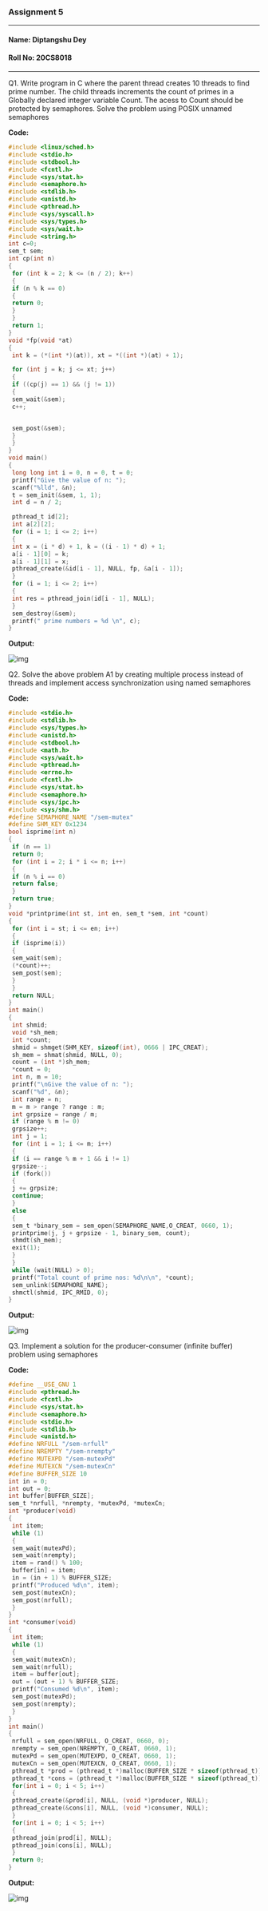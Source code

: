 ### Assignment 5

---

#### Name: Diptangshu Dey

#### Roll No: 20CS8018

---

Q1. Write program in C where the parent thread creates 10 threads to find prime number.
The child threads increments the count of primes in a Globally declared integer variable
Count. The acess to Count should be protected by semaphores. Solve the problem using
POSIX unnamed semaphores

**Code:**

```C
#include <linux/sched.h>
#include <stdio.h>
#include <stdbool.h>
#include <fcntl.h>
#include <sys/stat.h>
#include <semaphore.h>
#include <stdlib.h>
#include <unistd.h>
#include <pthread.h>
#include <sys/syscall.h>
#include <sys/types.h>
#include <sys/wait.h>
#include <string.h>
int c=0;
sem_t sem;
int cp(int n)
{
 for (int k = 2; k <= (n / 2); k++)
 {
 if (n % k == 0)
 {
 return 0;
 }
 }
 return 1;
}
void *fp(void *at)
{
 int k = (*(int *)(at)), xt = *((int *)(at) + 1);

 for (int j = k; j <= xt; j++)
 {
 if ((cp(j) == 1) && (j != 1))
 {
 sem_wait(&sem);
 c++;


 sem_post(&sem);
 }
 }
}
void main()
{
 long long int i = 0, n = 0, t = 0;
 printf("Give the value of n: ");
 scanf("%lld", &n);
 t = sem_init(&sem, 1, 1);
 int d = n / 2;

 pthread_t id[2];
 int a[2][2];
 for (i = 1; i <= 2; i++)
 {
 int x = (i * d) + 1, k = ((i - 1) * d) + 1;
 a[i - 1][0] = k;
 a[i - 1][1] = x;
 pthread_create(&id[i - 1], NULL, fp, &a[i - 1]);
 }
 for (i = 1; i <= 2; i++)
 {
 int res = pthread_join(id[i - 1], NULL);
 }
 sem_destroy(&sem);
 printf(" prime numbers = %d \n", c);
}
```

**Output:**

![img](q1.png)

Q2. Solve the above problem A1 by creating multiple process instead of threads and
implement access synchronization using named semaphores

**Code:**

```C
#include <stdio.h>
#include <stdlib.h>
#include <sys/types.h>
#include <unistd.h>
#include <stdbool.h>
#include <math.h>
#include <sys/wait.h>
#include <pthread.h>
#include <errno.h>
#include <fcntl.h>
#include <sys/stat.h>
#include <semaphore.h>
#include <sys/ipc.h>
#include <sys/shm.h>
#define SEMAPHORE_NAME "/sem-mutex"
#define SHM_KEY 0x1234
bool isprime(int n)
{
 if (n == 1)
 return 0;
 for (int i = 2; i * i <= n; i++)
 {
 if (n % i == 0)
 return false;
 }
 return true;
}
void *printprime(int st, int en, sem_t *sem, int *count)
{
 for (int i = st; i <= en; i++)
 {
 if (isprime(i))
 {
 sem_wait(sem);
 (*count)++;
 sem_post(sem);
 }
 }
 return NULL;
}
int main()
{
 int shmid;
 void *sh_mem;
 int *count;
 shmid = shmget(SHM_KEY, sizeof(int), 0666 | IPC_CREAT);
 sh_mem = shmat(shmid, NULL, 0);
 count = (int *)sh_mem;
 *count = 0;
 int n, m = 10;
 printf("\nGive the value of n: ");
 scanf("%d", &n);
 int range = n;
 m = m > range ? range : m;
 int grpsize = range / m;
 if (range % m != 0)
 grpsize++;
 int j = 1;
 for (int i = 1; i <= m; i++)
 {
 if (i == range % m + 1 && i != 1)
 grpsize--;
 if (fork())
 {
 j += grpsize;
 continue;
 }
 else
 {
 sem_t *binary_sem = sem_open(SEMAPHORE_NAME,O_CREAT, 0660, 1);
 printprime(j, j + grpsize - 1, binary_sem, count);
 shmdt(sh_mem);
 exit(1);
 }
 }
 while (wait(NULL) > 0);
 printf("Total count of prime nos: %d\n\n", *count);
 sem_unlink(SEMAPHORE_NAME);
 shmctl(shmid, IPC_RMID, 0);
}
```

**Output:**

![img](q2.png)

Q3. Implement a solution for the producer-consumer (infinite buffer) problem using
semaphores

**Code:**

```C
#define __USE_GNU 1
#include <pthread.h>
#include <fcntl.h>
#include <sys/stat.h>
#include <semaphore.h>
#include <stdio.h>
#include <stdlib.h>
#include <unistd.h>
#define NRFULL "/sem-nrfull"
#define NREMPTY "/sem-nrempty"
#define MUTEXPD "/sem-mutexPd"
#define MUTEXCN "/sem-mutexCn"
#define BUFFER_SIZE 10
int in = 0;
int out = 0;
int buffer[BUFFER_SIZE];
sem_t *nrfull, *nrempty, *mutexPd, *mutexCn;
int *producer(void)
{
 int item;
 while (1)
 {
 sem_wait(mutexPd);
 sem_wait(nrempty);
 item = rand() % 100;
 buffer[in] = item;
 in = (in + 1) % BUFFER_SIZE;
 printf("Produced %d\n", item);
 sem_post(mutexCn);
 sem_post(nrfull);
 }
}
int *consumer(void)
{
 int item;
 while (1)
 {
 sem_wait(mutexCn);
 sem_wait(nrfull);
 item = buffer[out];
 out = (out + 1) % BUFFER_SIZE;
 printf("Consumed %d\n", item);
 sem_post(mutexPd);
 sem_post(nrempty);
 }
}
int main()
{
 nrfull = sem_open(NRFULL, O_CREAT, 0660, 0);
 nrempty = sem_open(NREMPTY, O_CREAT, 0660, 1);
 mutexPd = sem_open(MUTEXPD, O_CREAT, 0660, 1);
 mutexCn = sem_open(MUTEXCN, O_CREAT, 0660, 1);
 pthread_t *prod = (pthread_t *)malloc(BUFFER_SIZE * sizeof(pthread_t));
 pthread_t *cons = (pthread_t *)malloc(BUFFER_SIZE * sizeof(pthread_t));
 for(int i = 0; i < 5; i++)
 {
 pthread_create(&prod[i], NULL, (void *)producer, NULL);
 pthread_create(&cons[i], NULL, (void *)consumer, NULL);
 }
 for(int i = 0; i < 5; i++)
 {
 pthread_join(prod[i], NULL);
 pthread_join(cons[i], NULL);
 }
 return 0;
}
```

**Output:**

![img](q3.png)

